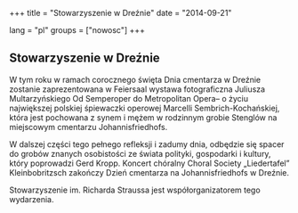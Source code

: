 +++
title = "Stowarzyszenie w Dreźnie"
date = "2014-09-21"

lang = "pl"
groups = ["nowosc"]
+++

## Stowarzyszenie w Dreźnie

W tym roku w ramach corocznego święta Dnia cmentarza w Dreźnie zostanie zaprezentowana w Feiersaal wystawa fotograficzna Juliusza Multarzyńskiego Od Semperoper do Metropolitan Opera– o życiu największej polskiej śpiewaczki operowej Marcelli Sembrich-Kochańskiej, która jest pochowana z synem i mężem w rodzinnym grobie Stenglów na miejscowym cmentarzu Johannisfriedhofs.

W dalszej części tego pełnego refleksji i zadumy dnia, odbędzie się spacer do grobów znanych osobistości ze świata polityki, gospodarki i kultury, który poprowadzi Gerd Kropp. Koncert chóralny Choral Society „Liedertafel” Kleinbobritzsch zakończy Dzień cmentarza na Johannisfriedhofs w Dreźnie.

Stowarzyszenie im. Richarda Straussa jest współorganizatorem tego wydarzenia.
